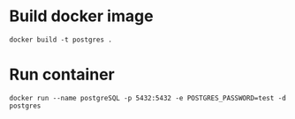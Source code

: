# Build docker image
    docker build -t postgres .

# Run container
    docker run --name postgreSQL -p 5432:5432 -e POSTGRES_PASSWORD=test -d postgres